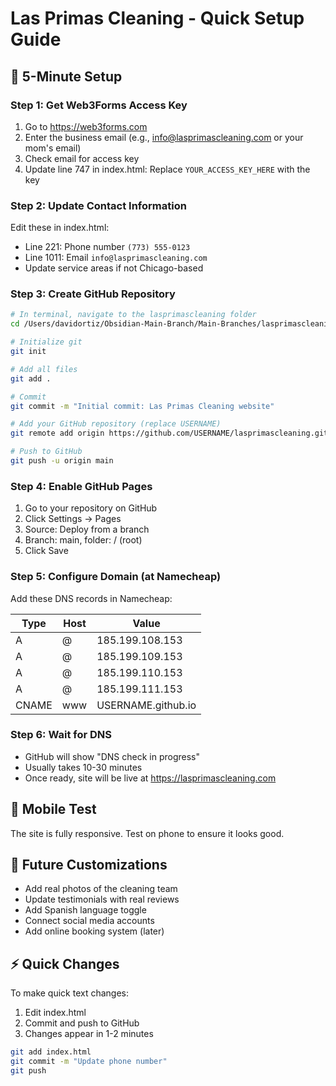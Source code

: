 # Las Primas Cleaning - Quick Setup Guide

## 🚀 5-Minute Setup

### Step 1: Get Web3Forms Access Key
1. Go to https://web3forms.com
2. Enter the business email (e.g., info@lasprimascleaning.com or your mom's email)
3. Check email for access key
4. Update line 747 in index.html: Replace `YOUR_ACCESS_KEY_HERE` with the key

### Step 2: Update Contact Information
Edit these in index.html:
- Line 221: Phone number `(773) 555-0123`
- Line 1011: Email `info@lasprimascleaning.com`
- Update service areas if not Chicago-based

### Step 3: Create GitHub Repository
```bash
# In terminal, navigate to the lasprimascleaning folder
cd /Users/davidortiz/Obsidian-Main-Branch/Main-Branches/lasprimascleaning

# Initialize git
git init

# Add all files
git add .

# Commit
git commit -m "Initial commit: Las Primas Cleaning website"

# Add your GitHub repository (replace USERNAME)
git remote add origin https://github.com/USERNAME/lasprimascleaning.git

# Push to GitHub
git push -u origin main
```

### Step 4: Enable GitHub Pages
1. Go to your repository on GitHub
2. Click Settings → Pages
3. Source: Deploy from a branch
4. Branch: main, folder: / (root)
5. Click Save

### Step 5: Configure Domain (at Namecheap)
Add these DNS records in Namecheap:

| Type | Host | Value |
|------|------|-------|
| A | @ | 185.199.108.153 |
| A | @ | 185.199.109.153 |
| A | @ | 185.199.110.153 |
| A | @ | 185.199.111.153 |
| CNAME | www | USERNAME.github.io |

### Step 6: Wait for DNS
- GitHub will show "DNS check in progress"
- Usually takes 10-30 minutes
- Once ready, site will be live at https://lasprimascleaning.com

## 📱 Mobile Test
The site is fully responsive. Test on phone to ensure it looks good.

## 🎨 Future Customizations
- Add real photos of the cleaning team
- Update testimonials with real reviews
- Add Spanish language toggle
- Connect social media accounts
- Add online booking system (later)

## ⚡ Quick Changes
To make quick text changes:
1. Edit index.html
2. Commit and push to GitHub
3. Changes appear in 1-2 minutes

```bash
git add index.html
git commit -m "Update phone number"
git push
```